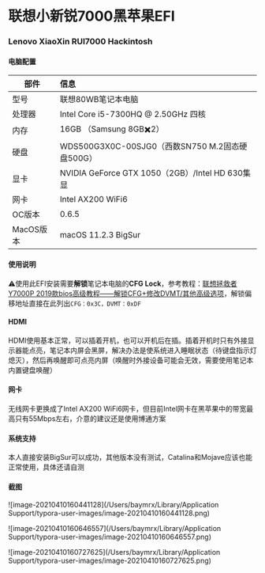 # 联想小新锐7000黑苹果EFI

### Lenovo XiaoXin RUI7000 Hackintosh

#### 电脑配置

| 部件      | 信息                                            |
| --------- | :---------------------------------------------- |
| 型号      | 联想80WB笔记本电脑                              |
| 处理器    | Intel Core i5-7300HQ @ 2.50GHz 四核             |
| 内存      | 16GB （Samsung 8GB✖️2）                          |
| 硬盘      | WDS500G3X0C-00SJG0（西数SN750 M.2固态硬盘500G） |
| 显卡      | NVIDIA GeForce GTX 1050（2GB）/Intel HD 630集显 |
| 网卡      | Intel AX200 WiFi6                               |
| OC版本    | 0.6.5                                           |
| MacOS版本 | macOS 11.2.3 BigSur                             |

#### 使用说明

⚠️使用此EFI安装需要**解锁**笔记本电脑的**CFG Lock**，参考教程：[联想拯救者Y7000P 2019款bios高级教程——解锁CFG+修改DVMT/其他高级选项](http://bbs.pcbeta.com/viewthread-1845189-1-1.html)，解锁偏移地址直接在此列出`CFG：0x3C，DVMT：0xDF`

#### HDMI

HDMI使用基本正常，可以插着开机，也可以开机后在插。插着开机时只有外接显示器能点亮，笔记本内屏会黑屏，解决办法是使系统进入睡眠状态（待键盘指示灯熄灭），然后再唤醒即可点亮内屏（唤醒时外接设备可能会无效，需要使用笔记本内置键盘唤醒）

#### 网卡

无线网卡更换成了Intel AX200 WiFi6网卡，但目前Intel网卡在黑苹果中的带宽最高只有55Mbps左右，介意的建议还是使用博通方案

#### 系统支持

本人直接安装BigSur可以成功，其他版本没有测试，Catalina和Mojave应该也能正常使用，具体还请自测

#### 截图

![image-20210410160441128](/Users/baymrx/Library/Application Support/typora-user-images/image-20210410160441128.png)

![image-20210410160646557](/Users/baymrx/Library/Application Support/typora-user-images/image-20210410160646557.png)

![image-20210410160727625](/Users/baymrx/Library/Application Support/typora-user-images/image-20210410160727625.png)